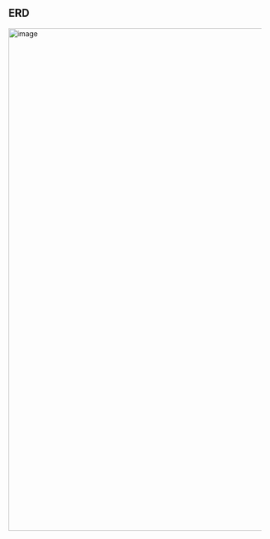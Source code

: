 ## ERD
<img width="1001" alt="image" src="https://github.com/user-attachments/assets/9f658b5d-2f71-4c51-9342-3164ae99df34">
